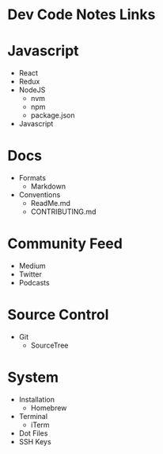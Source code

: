 # Dev Code Notes Links

# Javascript
* React
* Redux
* NodeJS
  * nvm
  * npm
  * package.json
* Javascript

# Docs
* Formats
  * Markdown
* Conventions
  * ReadMe.md
  * CONTRIBUTING.md

# Community Feed
* Medium
* Twitter
* Podcasts

# Source Control
* Git
  * SourceTree

# System 
* Installation
  * Homebrew
* Terminal
  * iTerm
* Dot Files
* SSH Keys
